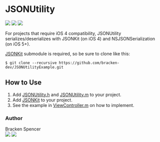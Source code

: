 JSONUtility
===========
[![](https://img.shields.io/badge/language-Objective--C-orange.svg?style=flat-square)](https://en.wikipedia.org/wiki/Objective-C)
[![](https://img.shields.io/badge/platform-iOS-lightgrey.svg?style=flat-square)](http://www.apple.com/ios/)
[![](https://img.shields.io/badge/license-MIT-blue.svg?style=flat-square)](https://opensource.org/licenses/MIT/)

For projects that require iOS 4 compatibility, JSONUtility serializes/deserializes with JSONKit (on iOS 4) and NSJSONSerialization (on iOS 5+).

[JSONKit](https://github.com/johnezang/JSONKit.git) submodule is required, so be sure to clone like this:

````
$ git clone --recursive https://github.com/bracken-dev/JSONUtilityExample.git
````

## How to Use

1. Add [JSONUtility.h](https://github.com/bracken-dev/JSONUtilityExample/blob/master/JSONUtility/JSONUtility.h) and [JSONUtility.m](https://github.com/bracken-dev/JSONUtilityExample/blob/master/JSONUtility/JSONUtility.m) to your project.
2. Add [JSONKit](https://github.com/johnezang/JSONKit.git) to your project.
3. See the example in [ViewController.m](https://github.com/bracken-dev/JSONUtilityExample/blob/master/JSONUtilityExample/ViewController.m) on how to implement.

### Author

Bracken Spencer<br />
[![](http://i.imgur.com/tXSoThF.png)](http://twitter.com/brackendev/)
[![](http://i.imgur.com/0o48UoR.png)](http://github.com/brackendev/)

